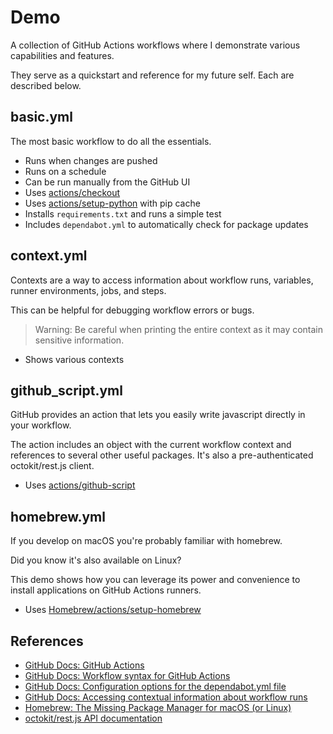 # Demo

A collection of GitHub Actions workflows where I demonstrate various capabilities and features.

They serve as a quickstart and reference for my future self. Each are described below.

## basic.yml

The most basic workflow to do all the essentials.

- Runs when changes are pushed
- Runs on a schedule
- Can be run manually from the GitHub UI
- Uses [actions/checkout](https://github.com/actions/checkout)
- Uses [actions/setup-python](https://github.com/actions/setup-python) with pip cache
- Installs `requirements.txt` and runs a simple test
- Includes `dependabot.yml` to automatically check for package updates

## context.yml

Contexts are a way to access information about workflow runs, variables, runner environments, jobs, and steps.

This can be helpful for debugging workflow errors or bugs.

> Warning: Be careful when printing the entire context as it may contain sensitive information.

- Shows various contexts

## github_script.yml

GitHub provides an action that lets you easily write javascript directly in your workflow.

The action includes an object with the current workflow context and references to several other useful packages. It's also a pre-authenticated octokit/rest.js client.

- Uses [actions/github-script](https://github.com/actions/github-script)

## homebrew.yml

If you develop on macOS you're probably familiar with homebrew.

Did you know it's also available on Linux?

This demo shows how you can leverage its power and convenience to install applications on GitHub Actions runners.

- Uses [Homebrew/actions/setup-homebrew](https://github.com/Homebrew/actions/tree/master/setup-homebrew)

## References

- [GitHub Docs: GitHub Actions](https://docs.github.com/en/actions)
- [GitHub Docs: Workflow syntax for GitHub Actions](https://docs.github.com/en/actions/writing-workflows/workflow-syntax-for-github-actions)
- [GitHub Docs: Configuration options for the dependabot.yml file](https://docs.github.com/en/code-security/dependabot/dependabot-version-updates/configuration-options-for-the-dependabot.yml-file)
- [GitHub Docs: Accessing contextual information about workflow runs](https://docs.github.com/en/actions/writing-workflows/choosing-what-your-workflow-does/contexts)
- [Homebrew: The Missing Package Manager for macOS (or Linux)](https://brew.sh)
- [octokit/rest.js API documentation](https://octokit.github.io/rest.js)
